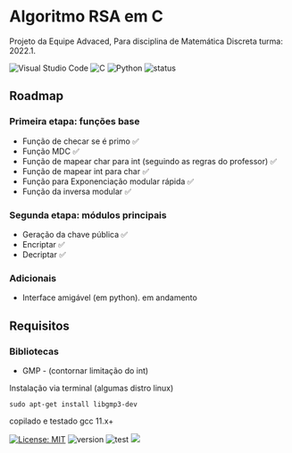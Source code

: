 # Algoritmo RSA em C

Projeto da Equipe Advaced, Para disciplina de Matemática Discreta turma: 2022.1.

![Visual Studio Code](https://img.shields.io/badge/Visual%20Studio%20Code-0078d7.svg?style=for-the-badge&logo=visual-studio-code&logoColor=white) 	![C](https://img.shields.io/badge/c-%2300599C.svg?style=for-the-badge&logo=c&logoColor=white) ![Python](https://img.shields.io/badge/python-3670A0?style=for-the-badge&logo=python&logoColor=ffdd54) ![status](https://img.shields.io/badge/Status-95%25%20Complete-brightgreen?style=for-the-badge)

## Roadmap
### Primeira etapa: funções base
- Função de checar se é primo :white_check_mark:
- Função MDC :white_check_mark:
- Função de mapear char para int (seguindo as regras do professor) :white_check_mark:
- Função de mapear int para char :white_check_mark:
- Função para Exponenciação modular rápida :white_check_mark:
- Função da inversa modular :white_check_mark:
### Segunda etapa: módulos principais
- Geração da chave pública :white_check_mark:
- Encriptar :white_check_mark:
- Decriptar :white_check_mark:
### Adicionais 
- Interface amigável (em python). em andamento
## Requisitos
### Bibliotecas
- GMP - (contornar limitação do int)

Instalação  via terminal (algumas distro linux)

`sudo apt-get install libgmp3-dev`

copilado e testado gcc 11.x+

[![License: MIT](https://img.shields.io/badge/License-MIT-yellow.svg?style=flat-square)](https://opensource.org/licenses/MIT) ![version](https://img.shields.io/badge/Version-1.0.1-brightgreen?style=flat-square) ![test](https://img.shields.io/badge/tests-5%20passed-success?style=flat-square) ![](https://img.shields.io/maintenance/yes/2023?style=flat-square)

